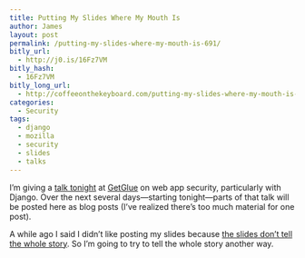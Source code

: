 ```yaml
---
title: Putting My Slides Where My Mouth Is
author: James
layout: post
permalink: /putting-my-slides-where-my-mouth-is-691/
bitly_url:
  - http://j0.is/16Fz7VM
bitly_hash:
  - 16Fz7VM
bitly_long_url:
  - http://coffeeonthekeyboard.com/putting-my-slides-where-my-mouth-is-691/
categories:
  - Security
tags:
  - django
  - mozilla
  - security
  - slides
  - talks
---
```

I&#8217;m giving a [talk tonight][1] at [GetGlue][2] on web app security, particularly with Django. Over the next several days&mdash;starting tonight&mdash;parts of that talk will be posted here as blog posts (I&#8217;ve realized there&#8217;s too much material for one post).

A while ago I said I didn&#8217;t like posting my slides because [the slides don&#8217;t tell the whole story][3]. So I&#8217;m going to try to tell the whole story another way.

 [1]: http://www.djangonyc.org/events/70626822/
 [2]: http://getglue.com/
 [3]: http://coffeeonthekeyboard.com/where-are-james-slides-670/ "Where are James’ Slides?"